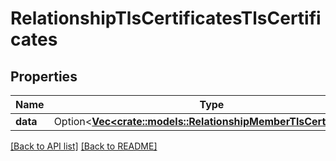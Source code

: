 # RelationshipTlsCertificatesTlsCertificates

## Properties

Name | Type | Description | Notes
------------ | ------------- | ------------- | -------------
**data** | Option<[**Vec&lt;crate::models::RelationshipMemberTlsCertificate&gt;**](RelationshipMemberTlsCertificate.md)> |  | 

[[Back to API list]](../README.md#documentation-for-api-endpoints) [[Back to README]](../README.md)


